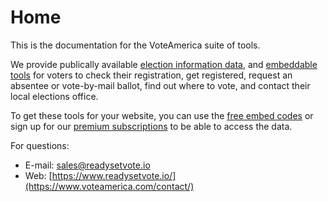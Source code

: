 # Home

This is the documentation for the VoteAmerica suite of tools.

We provide publically available [election information data](api/index.md), and [embeddable tools](embed/index.md) for voters to check their registration, get registered, request an absentee or vote-by-mail ballot, find out where to vote, and contact their local elections office.

To get these tools for your website, you can use the [free embed codes](embed/free.md) or sign up for our [premium subscriptions](https://www.readysetvote.io/) to be able to access the data.

For questions:

- E-mail: [sales@readysetvote.io](mailto:sales@readysetvote.io)
- Web: [https://www.readysetvote.io/](https://www.voteamerica.com/contact/)
